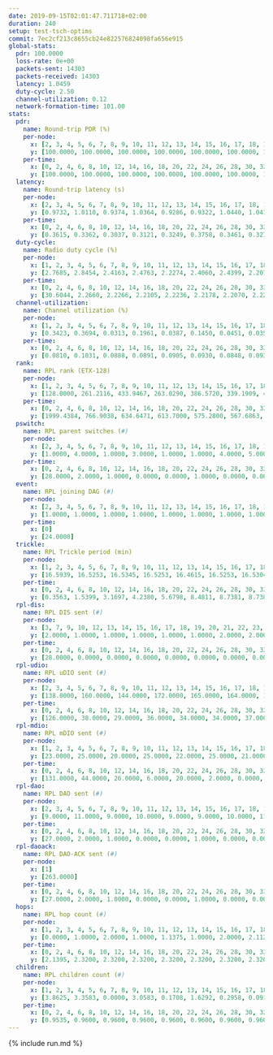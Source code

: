 ```yaml
---
date: 2019-09-15T02:01:47.711718+02:00
duration: 240
setup: test-tsch-optims
commit: 7ec2cf213c8655cb24e822576824098fa656e915
global-stats:
  pdr: 100.0000
  loss-rate: 0e+00
  packets-sent: 14303
  packets-received: 14303
  latency: 1.0459
  duty-cycle: 2.50
  channel-utilization: 0.12
  network-formation-time: 101.00
stats:
  pdr:
    name: Round-trip PDR (%)
    per-node:
      x: [2, 3, 4, 5, 6, 7, 8, 9, 10, 11, 12, 13, 14, 15, 16, 17, 18, 19, 20, 21, 22, 23, 24, 25]
      y: [100.0000, 100.0000, 100.0000, 100.0000, 100.0000, 100.0000, 100.0000, 100.0000, 100.0000, 100.0000, 100.0000, 100.0000, 100.0000, 100.0000, 100.0000, 100.0000, 100.0000, 100.0000, 100.0000, 100.0000, 100.0000, 100.0000, 100.0000, 100.0000]
    per-time:
      x: [0, 2, 4, 6, 8, 10, 12, 14, 16, 18, 20, 22, 24, 26, 28, 30, 32, 34, 36, 38, 40, 42, 44, 46, 48, 50, 52, 54, 56, 58, 60, 62, 64, 66, 68, 70, 72, 74, 76, 78, 80, 82, 84, 86, 88, 90, 92, 94, 96, 98, 100, 102, 104, 106, 108, 110, 112, 114, 116, 118, 120, 122, 124, 126, 128, 130, 132, 134, 136, 138, 140, 142, 144, 146, 148, 150, 152, 154, 156, 158, 160, 162, 164, 166, 168, 170, 172, 174, 176, 178, 180, 182, 184, 186, 188, 190, 192, 194, 196, 198, 200, 202, 204, 206, 208, 210, 212, 214, 216, 218, 220, 222, 224, 226, 228, 230, 232, 234, 236, 238, 240]
      y: [100.0000, 100.0000, 100.0000, 100.0000, 100.0000, 100.0000, 100.0000, 100.0000, 100.0000, 100.0000, 100.0000, 100.0000, 100.0000, 100.0000, 100.0000, 100.0000, 100.0000, 100.0000, 100.0000, 100.0000, 100.0000, 100.0000, 100.0000, 100.0000, 100.0000, 100.0000, 100.0000, 100.0000, 100.0000, 100.0000, 100.0000, 100.0000, 100.0000, 100.0000, 100.0000, 100.0000, 100.0000, 100.0000, 100.0000, 100.0000, 100.0000, 100.0000, 100.0000, 100.0000, 100.0000, 100.0000, 100.0000, 100.0000, 100.0000, 100.0000, 100.0000, 100.0000, 100.0000, 100.0000, 100.0000, 100.0000, 100.0000, 100.0000, 100.0000, 100.0000, 100.0000, 100.0000, 100.0000, 100.0000, 100.0000, 100.0000, 100.0000, 100.0000, 100.0000, 100.0000, 100.0000, 100.0000, 100.0000, 100.0000, 100.0000, 100.0000, 100.0000, 100.0000, 100.0000, 100.0000, 100.0000, 100.0000, 100.0000, 100.0000, 100.0000, 100.0000, 100.0000, 100.0000, 100.0000, 100.0000, 100.0000, 100.0000, 100.0000, 100.0000, 100.0000, 100.0000, 100.0000, 100.0000, 100.0000, 100.0000, 100.0000, 100.0000, 100.0000, 100.0000, 100.0000, 100.0000, 100.0000, 100.0000, 100.0000, 100.0000, 100.0000, 100.0000, 100.0000, 100.0000, 100.0000, 100.0000, 100.0000, 100.0000, 100.0000, 100.0000, null]
  latency:
    name: Round-trip latency (s)
    per-node:
      x: [2, 3, 4, 5, 6, 7, 8, 9, 10, 11, 12, 13, 14, 15, 16, 17, 18, 19, 20, 21, 22, 23, 24, 25]
      y: [0.9732, 1.0110, 0.9374, 1.0364, 0.9286, 0.9322, 1.0440, 1.0419, 0.9544, 1.0433, 0.9959, 0.9899, 0.9441, 1.0216, 1.0086, 1.0416, 1.0737, 1.0691, 1.0631, 1.1672, 1.1151, 1.2522, 1.2348, 1.2048]
    per-time:
      x: [0, 2, 4, 6, 8, 10, 12, 14, 16, 18, 20, 22, 24, 26, 28, 30, 32, 34, 36, 38, 40, 42, 44, 46, 48, 50, 52, 54, 56, 58, 60, 62, 64, 66, 68, 70, 72, 74, 76, 78, 80, 82, 84, 86, 88, 90, 92, 94, 96, 98, 100, 102, 104, 106, 108, 110, 112, 114, 116, 118, 120, 122, 124, 126, 128, 130, 132, 134, 136, 138, 140, 142, 144, 146, 148, 150, 152, 154, 156, 158, 160, 162, 164, 166, 168, 170, 172, 174, 176, 178, 180, 182, 184, 186, 188, 190, 192, 194, 196, 198, 200, 202, 204, 206, 208, 210, 212, 214, 216, 218, 220, 222, 224, 226, 228, 230, 232, 234, 236, 238, 240]
      y: [0.3615, 0.3362, 0.3037, 0.3121, 0.3249, 0.3758, 0.3461, 0.3278, 0.3972, 0.3726, 0.3612, 0.4532, 0.5502, 0.3583, 0.3465, 0.3447, 0.3626, 0.7118, 0.5392, 0.5701, 0.4101, 0.3989, 0.3805, 1.0448, 0.9847, 0.7834, 0.5120, 0.5182, 0.4712, 1.0689, 1.3118, 1.2291, 0.8797, 0.6298, 0.5495, 1.0778, 1.2617, 1.3002, 1.2630, 1.0493, 0.8034, 1.1201, 1.2869, 1.2899, 1.3092, 1.2809, 1.2256, 1.2076, 1.2799, 1.2820, 1.2877, 1.2693, 1.2837, 1.2466, 1.2543, 1.2632, 1.2570, 1.2751, 1.2791, 1.2672, 1.2558, 1.2675, 1.2649, 1.2545, 1.2937, 1.2865, 1.2744, 1.2616, 1.2405, 1.2464, 1.2472, 1.2890, 1.2583, 1.2584, 1.2945, 1.2756, 1.2684, 1.2544, 1.2591, 1.2505, 1.2848, 1.2903, 1.2860, 1.2731, 1.2663, 1.2657, 1.2467, 1.2624, 1.2676, 1.2606, 1.2604, 1.2575, 1.2628, 1.2563, 1.2551, 1.2572, 1.2571, 1.2516, 1.2466, 1.2671, 1.2561, 1.2681, 1.2363, 1.2504, 1.2500, 1.2934, 1.2684, 1.2601, 1.2607, 1.2584, 1.2469, 1.2565, 1.2754, 1.2697, 1.2412, 1.2707, 1.2510, 1.2498, 1.2501, 1.2036, null]
  duty-cycle:
    name: Radio duty cycle (%)
    per-node:
      x: [1, 2, 3, 4, 5, 6, 7, 8, 9, 10, 11, 12, 13, 14, 15, 16, 17, 18, 19, 20, 21, 22, 23, 24, 25]
      y: [2.7685, 2.8454, 2.4163, 2.4763, 2.2274, 2.4060, 2.4399, 2.2077, 2.2464, 2.3991, 2.2251, 2.3647, 2.3633, 2.3983, 2.3629, 2.7039, 2.2602, 2.4818, 2.4924, 2.6150, 2.4931, 2.6907, 2.5303, 2.4537, 2.4257]
    per-time:
      x: [0, 2, 4, 6, 8, 10, 12, 14, 16, 18, 20, 22, 24, 26, 28, 30, 32, 34, 36, 38, 40, 42, 44, 46, 48, 50, 52, 54, 56, 58, 60, 62, 64, 66, 68, 70, 72, 74, 76, 78, 80, 82, 84, 86, 88, 90, 92, 94, 96, 98, 100, 102, 104, 106, 108, 110, 112, 114, 116, 118, 120, 122, 124, 126, 128, 130, 132, 134, 136, 138, 140, 142, 144, 146, 148, 150, 152, 154, 156, 158, 160, 162, 164, 166, 168, 170, 172, 174, 176, 178, 180, 182, 184, 186, 188, 190, 192, 194, 196, 198, 200, 202, 204, 206, 208, 210, 212, 214, 216, 218, 220, 222, 224, 226, 228, 230, 232, 234, 236, 238, 240]
      y: [30.6044, 2.2660, 2.2266, 2.2105, 2.2236, 2.2178, 2.2070, 2.2209, 2.2340, 2.2311, 2.2165, 2.2177, 2.2251, 2.2195, 2.2408, 2.2202, 2.2116, 2.2197, 2.2031, 2.2058, 2.2152, 2.1950, 2.2128, 2.1845, 2.2140, 2.2108, 2.2099, 2.2128, 2.2171, 2.2315, 2.2069, 2.2190, 2.2226, 2.2221, 2.2115, 2.2119, 2.1980, 2.2070, 2.2179, 2.2165, 2.2161, 2.2282, 2.2314, 2.2370, 2.2132, 2.2316, 2.2285, 2.2311, 2.2177, 2.2262, 2.2320, 2.2380, 2.2268, 2.2149, 2.1866, 2.2089, 2.2309, 2.2184, 2.2220, 2.2176, 2.2248, 2.2086, 2.2042, 2.2081, 2.2096, 2.2171, 2.2243, 2.2263, 2.1993, 2.2137, 2.2044, 2.2174, 2.2384, 2.2088, 2.1997, 2.2313, 2.2192, 2.2145, 2.2099, 2.2165, 2.7143, 2.5938, 2.6533, 2.4610, 2.2271, 2.2192, 2.2357, 2.2042, 2.2095, 2.2080, 2.2097, 2.2075, 2.2120, 2.2169, 2.2086, 2.2149, 2.2097, 2.2046, 2.2087, 2.2135, 2.2168, 2.2067, 2.2074, 2.1998, 2.2135, 2.2016, 2.2237, 2.2194, 2.2019, 2.2119, 2.2337, 2.2072, 2.2169, 2.2306, 2.2197, 2.2001, 2.2549, 2.2032, 2.2165, 2.2010, null]
  channel-utilization:
    name: Channel utilization (%)
    per-node:
      x: [1, 2, 3, 4, 5, 6, 7, 8, 9, 10, 11, 12, 13, 14, 15, 16, 17, 18, 19, 20, 21, 22, 23, 24, 25]
      y: [0.3423, 0.3694, 0.0313, 0.1961, 0.0387, 0.1450, 0.0451, 0.0355, 0.0361, 0.0974, 0.0328, 0.0457, 0.0887, 0.0307, 0.0624, 0.2303, 0.0329, 0.0498, 0.0517, 0.0835, 0.0450, 0.0494, 0.0343, 0.0316, 0.0329]
    per-time:
      x: [0, 2, 4, 6, 8, 10, 12, 14, 16, 18, 20, 22, 24, 26, 28, 30, 32, 34, 36, 38, 40, 42, 44, 46, 48, 50, 52, 54, 56, 58, 60, 62, 64, 66, 68, 70, 72, 74, 76, 78, 80, 82, 84, 86, 88, 90, 92, 94, 96, 98, 100, 102, 104, 106, 108, 110, 112, 114, 116, 118, 120, 122, 124, 126, 128, 130, 132, 134, 136, 138, 140, 142, 144, 146, 148, 150, 152, 154, 156, 158, 160, 162, 164, 166, 168, 170, 172, 174, 176, 178, 180, 182, 184, 186, 188, 190, 192, 194, 196, 198, 200, 202, 204, 206, 208, 210, 212, 214, 216, 218, 220, 222, 224, 226, 228, 230, 232, 234, 236, 238, 240]
      y: [0.0810, 0.1031, 0.0888, 0.0891, 0.0905, 0.0930, 0.0848, 0.0939, 0.0941, 0.0954, 0.0918, 0.0891, 0.0929, 0.0932, 0.0990, 0.0916, 0.0879, 0.0946, 0.0896, 0.0864, 0.0931, 0.0856, 0.0907, 0.0813, 0.0891, 0.0887, 0.0870, 0.0900, 0.0943, 0.0937, 0.0897, 0.0922, 0.0899, 0.0944, 0.0876, 0.0873, 0.0848, 0.0902, 0.0924, 0.0910, 0.0889, 0.0956, 0.0969, 0.0956, 0.0896, 0.0972, 0.0939, 0.0941, 0.0907, 0.0936, 0.0919, 0.0958, 0.0897, 0.0882, 0.0807, 0.0875, 0.0944, 0.0927, 0.0896, 0.0887, 0.0906, 0.0874, 0.0869, 0.0915, 0.0870, 0.0886, 0.0919, 0.0915, 0.0828, 0.0883, 0.0863, 0.0917, 0.0967, 0.0861, 0.0860, 0.0933, 0.0896, 0.0882, 0.0880, 0.0902, 0.2621, 0.1775, 0.2111, 0.1655, 0.0915, 0.0898, 0.0931, 0.0850, 0.0882, 0.0883, 0.0889, 0.0886, 0.0887, 0.0905, 0.0881, 0.0898, 0.0875, 0.0891, 0.0884, 0.0920, 0.0922, 0.0873, 0.0875, 0.0860, 0.0885, 0.0870, 0.0938, 0.0930, 0.0873, 0.0886, 0.0952, 0.0856, 0.0896, 0.0951, 0.0902, 0.0849, 0.1012, 0.0857, 0.0891, 0.0828, null]
  rank:
    name: RPL rank (ETX-128)
    per-node:
      x: [1, 2, 3, 4, 5, 6, 7, 8, 9, 10, 11, 12, 13, 14, 15, 16, 17, 18, 19, 20, 21, 22, 23, 24, 25]
      y: [128.0000, 261.2116, 433.9467, 263.0290, 386.5720, 339.1909, 405.5062, 479.7254, 553.4082, 405.0290, 599.1148, 412.8257, 503.4357, 577.9549, 535.7819, 481.4887, 630.8571, 703.6746, 657.2000, 955.3537, 753.0442, 709.2963, 824.5534, 837.6964, 864.4615]
    per-time:
      x: [0, 2, 4, 6, 8, 10, 12, 14, 16, 18, 20, 22, 24, 26, 28, 30, 32, 34, 36, 38, 40, 42, 44, 46, 48, 50, 52, 54, 56, 58, 60, 62, 64, 66, 68, 70, 72, 74, 76, 78, 80, 82, 84, 86, 88, 90, 92, 94, 96, 98, 100, 102, 104, 106, 108, 110, 112, 114, 116, 118, 120, 122, 124, 126, 128, 130, 132, 134, 136, 138, 140, 142, 144, 146, 148, 150, 152, 154, 156, 158, 160, 162, 164, 166, 168, 170, 172, 174, 176, 178, 180, 182, 184, 186, 188, 190, 192, 194, 196, 198, 200, 202, 204, 206, 208, 210, 212, 214, 216, 218, 220, 222, 224, 226, 228, 230, 232, 234, 236, 238, 240]
      y: [1999.4384, 766.9038, 634.6471, 613.7000, 575.2800, 567.6863, 594.3200, 577.9000, 566.6400, 554.0392, 546.9200, 547.0784, 546.2745, 569.3333, 593.1400, 596.0400, 587.8400, 588.8846, 596.3800, 584.9423, 575.0189, 562.3400, 574.5600, 546.6200, 545.9400, 537.7451, 526.5600, 538.6471, 529.7400, 526.6600, 528.2600, 536.2600, 524.1569, 534.1400, 542.6400, 543.2600, 536.6400, 538.7692, 537.8182, 508.1800, 508.0200, 511.9200, 525.3800, 533.7059, 536.6600, 568.7547, 558.8431, 551.8235, 550.0000, 550.3800, 570.2632, 509.9600, 517.6800, 509.3400, 507.8400, 509.7000, 517.5636, 521.3400, 509.6400, 502.8235, 510.5400, 520.4510, 521.8846, 503.3800, 501.8400, 508.7692, 502.7200, 510.0784, 512.3800, 506.9200, 500.0000, 502.4800, 506.1538, 501.1373, 497.8200, 503.4000, 503.4600, 511.2000, 517.4615, 512.0400, 513.8094, 460.1261, 490.5377, 474.6354, 519.8000, 544.4200, 541.6667, 533.0200, 524.3846, 525.6600, 523.2885, 520.4902, 519.8000, 517.3600, 533.4423, 525.4706, 525.1200, 528.4118, 524.6471, 510.0980, 514.9600, 527.2115, 519.4400, 515.4423, 515.0200, 516.2308, 509.1600, 521.2549, 518.9804, 535.7843, 526.2885, 506.4314, 503.1200, 507.5686, 510.1200, 506.5600, 520.2545, 513.8200, 516.5000, 521.3462, null]
  pswitch:
    name: RPL parent switches (#)
    per-node:
      x: [2, 3, 4, 5, 6, 7, 8, 9, 10, 11, 12, 13, 14, 15, 16, 17, 18, 19, 20, 21, 22, 23, 24, 25]
      y: [1.0000, 4.0000, 1.0000, 3.0000, 1.0000, 1.0000, 4.0000, 5.0000, 1.0000, 4.0000, 1.0000, 1.0000, 4.0000, 3.0000, 1.0000, 12.0000, 12.0000, 10.0000, 6.0000, 10.0000, 4.0000, 14.0000, 8.0000, 8.0000]
    per-time:
      x: [0, 2, 4, 6, 8, 10, 12, 14, 16, 18, 20, 22, 24, 26, 28, 30, 32, 34, 36, 38, 40, 42, 44, 46, 48, 50, 52, 54, 56, 58, 60, 62, 64, 66, 68, 70, 72, 74, 76, 78, 80, 82, 84, 86, 88, 90, 92, 94, 96, 98, 100, 102, 104, 106, 108, 110, 112, 114, 116, 118, 120, 122, 124, 126, 128, 130, 132, 134, 136, 138, 140, 142, 144, 146, 148, 150, 152, 154, 156, 158, 160, 162, 164, 166, 168, 170, 172, 174, 176, 178, 180, 182, 184, 186, 188, 190, 192, 194, 196, 198, 200, 202, 204, 206, 208, 210, 212, 214, 216, 218, 220, 222, 224, 226, 228, 230, 232, 234, 236, 238]
      y: [28.0000, 2.0000, 1.0000, 0.0000, 0.0000, 1.0000, 0.0000, 0.0000, 0.0000, 1.0000, 0.0000, 1.0000, 1.0000, 1.0000, 0.0000, 0.0000, 0.0000, 2.0000, 0.0000, 2.0000, 3.0000, 0.0000, 0.0000, 0.0000, 0.0000, 1.0000, 0.0000, 1.0000, 0.0000, 0.0000, 0.0000, 0.0000, 1.0000, 0.0000, 0.0000, 0.0000, 0.0000, 2.0000, 5.0000, 0.0000, 0.0000, 0.0000, 0.0000, 1.0000, 0.0000, 3.0000, 1.0000, 1.0000, 0.0000, 0.0000, 7.0000, 0.0000, 0.0000, 0.0000, 0.0000, 0.0000, 5.0000, 0.0000, 0.0000, 1.0000, 0.0000, 1.0000, 2.0000, 0.0000, 0.0000, 2.0000, 0.0000, 1.0000, 0.0000, 0.0000, 0.0000, 0.0000, 2.0000, 1.0000, 0.0000, 0.0000, 0.0000, 0.0000, 2.0000, 0.0000, 1.0000, 0.0000, 1.0000, 2.0000, 0.0000, 0.0000, 1.0000, 0.0000, 2.0000, 0.0000, 2.0000, 1.0000, 0.0000, 0.0000, 2.0000, 1.0000, 0.0000, 1.0000, 1.0000, 1.0000, 0.0000, 2.0000, 0.0000, 2.0000, 0.0000, 2.0000, 0.0000, 1.0000, 1.0000, 1.0000, 2.0000, 1.0000, 0.0000, 1.0000, 0.0000, 0.0000, 5.0000, 0.0000, 0.0000, 2.0000]
  event:
    name: RPL joining DAG (#)
    per-node:
      x: [2, 3, 4, 5, 6, 7, 8, 9, 10, 11, 12, 13, 14, 15, 16, 17, 18, 19, 20, 21, 22, 23, 24, 25]
      y: [1.0000, 1.0000, 1.0000, 1.0000, 1.0000, 1.0000, 1.0000, 1.0000, 1.0000, 1.0000, 1.0000, 1.0000, 1.0000, 1.0000, 1.0000, 1.0000, 1.0000, 1.0000, 1.0000, 1.0000, 1.0000, 1.0000, 1.0000, 1.0000]
    per-time:
      x: [0]
      y: [24.0000]
  trickle:
    name: RPL Trickle period (min)
    per-node:
      x: [1, 2, 3, 4, 5, 6, 7, 8, 9, 10, 11, 12, 13, 14, 15, 16, 17, 18, 19, 20, 21, 22, 23, 24, 25]
      y: [16.5939, 16.5253, 16.5345, 16.5253, 16.4615, 16.5253, 16.5304, 16.5510, 16.4768, 16.5253, 16.5510, 16.5251, 16.5055, 16.4987, 16.5129, 17.3439, 16.4796, 16.5669, 16.4239, 16.3388, 16.6058, 16.5832, 16.5235, 16.4069, 16.5283]
    per-time:
      x: [0, 2, 4, 6, 8, 10, 12, 14, 16, 18, 20, 22, 24, 26, 28, 30, 32, 34, 36, 38, 40, 42, 44, 46, 48, 50, 52, 54, 56, 58, 60, 62, 64, 66, 68, 70, 72, 74, 76, 78, 80, 82, 84, 86, 88, 90, 92, 94, 96, 98, 100, 102, 104, 106, 108, 110, 112, 114, 116, 118, 120, 122, 124, 126, 128, 130, 132, 134, 136, 138, 140, 142, 144, 146, 148, 150, 152, 154, 156, 158, 160, 162, 164, 166, 168, 170, 172, 174, 176, 178, 180, 182, 184, 186, 188, 190, 192, 194, 196, 198, 200, 202, 204, 206, 208, 210, 212, 214, 216, 218, 220, 222, 224, 226, 228, 230, 232, 234, 236, 238, 240]
      y: [0.3563, 1.5399, 3.1697, 4.2380, 5.6798, 8.4811, 8.7381, 8.7381, 8.7381, 16.2769, 17.4763, 17.4763, 17.4763, 17.4763, 17.4763, 17.4763, 17.4763, 17.4763, 17.4763, 17.4763, 17.4763, 17.4763, 17.4763, 17.4763, 17.4763, 17.4763, 17.4763, 17.4763, 17.4763, 17.4763, 17.4763, 17.4763, 17.4763, 17.4763, 17.4763, 17.4763, 17.4763, 17.4763, 17.4763, 17.4763, 17.4763, 17.4763, 17.4763, 17.4763, 17.4763, 17.4763, 17.4763, 17.4763, 17.4763, 17.4763, 17.4763, 17.4763, 17.4763, 17.4763, 17.4763, 17.4763, 17.4763, 17.4763, 17.4763, 17.4763, 17.4763, 17.4763, 17.4763, 17.4763, 17.4763, 17.4763, 17.4763, 17.4763, 17.4763, 17.4763, 17.4763, 17.4763, 17.4763, 17.4763, 17.4763, 17.4763, 17.4763, 17.4763, 17.4763, 17.4763, 17.4763, 17.4763, 17.4763, 17.4763, 17.4763, 17.4763, 17.4763, 17.4763, 17.4763, 17.4763, 17.4763, 17.4763, 17.4763, 17.4763, 17.4763, 17.4763, 17.4763, 17.4763, 17.4763, 17.4763, 17.4763, 17.4763, 17.4763, 17.4763, 17.4763, 17.4763, 17.4763, 17.4763, 17.4763, 17.4763, 17.4763, 17.4763, 17.4763, 17.4763, 17.4763, 17.4763, 17.4763, 17.4763, 17.4763, 17.4763, null]
  rpl-dis:
    name: RPL DIS sent (#)
    per-node:
      x: [3, 7, 9, 10, 12, 13, 14, 15, 16, 17, 18, 19, 20, 21, 22, 23, 24, 25]
      y: [2.0000, 1.0000, 1.0000, 1.0000, 1.0000, 1.0000, 2.0000, 2.0000, 3.0000, 1.0000, 2.0000, 1.0000, 1.0000, 2.0000, 3.0000, 4.0000, 1.0000, 1.0000]
    per-time:
      x: [0, 2, 4, 6, 8, 10, 12, 14, 16, 18, 20, 22, 24, 26, 28, 30, 32, 34, 36, 38, 40, 42, 44, 46, 48, 50, 52, 54, 56, 58, 60, 62, 64, 66, 68, 70, 72, 74, 76, 78, 80, 82, 84, 86, 88, 90, 92, 94, 96, 98, 100, 102, 104, 106, 108, 110, 112, 114, 116, 118, 120, 122, 124, 126, 128, 130, 132, 134, 136, 138, 140, 142, 144, 146, 148, 150, 152, 154, 156, 158, 160, 162, 164]
      y: [28.0000, 0.0000, 0.0000, 0.0000, 0.0000, 0.0000, 0.0000, 0.0000, 0.0000, 0.0000, 0.0000, 0.0000, 0.0000, 0.0000, 0.0000, 0.0000, 0.0000, 0.0000, 0.0000, 0.0000, 0.0000, 0.0000, 0.0000, 0.0000, 0.0000, 0.0000, 0.0000, 0.0000, 0.0000, 0.0000, 0.0000, 0.0000, 0.0000, 0.0000, 0.0000, 0.0000, 0.0000, 0.0000, 0.0000, 0.0000, 0.0000, 0.0000, 0.0000, 0.0000, 0.0000, 0.0000, 0.0000, 0.0000, 0.0000, 0.0000, 0.0000, 0.0000, 0.0000, 0.0000, 0.0000, 0.0000, 0.0000, 0.0000, 0.0000, 0.0000, 0.0000, 0.0000, 0.0000, 0.0000, 0.0000, 0.0000, 0.0000, 0.0000, 0.0000, 0.0000, 0.0000, 0.0000, 0.0000, 0.0000, 0.0000, 0.0000, 0.0000, 0.0000, 0.0000, 0.0000, 0.0000, 2.0000, 0.0000]
  rpl-udio:
    name: RPL uDIO sent (#)
    per-node:
      x: [2, 3, 4, 5, 6, 7, 8, 9, 10, 11, 12, 13, 14, 15, 16, 17, 18, 19, 20, 21, 22, 23, 24, 25]
      y: [138.0000, 160.0000, 144.0000, 172.0000, 165.0000, 164.0000, 158.0000, 169.0000, 152.0000, 168.0000, 170.0000, 173.0000, 168.0000, 163.0000, 181.0000, 161.0000, 167.0000, 162.0000, 177.0000, 166.0000, 172.0000, 175.0000, 161.0000, 169.0000]
    per-time:
      x: [0, 2, 4, 6, 8, 10, 12, 14, 16, 18, 20, 22, 24, 26, 28, 30, 32, 34, 36, 38, 40, 42, 44, 46, 48, 50, 52, 54, 56, 58, 60, 62, 64, 66, 68, 70, 72, 74, 76, 78, 80, 82, 84, 86, 88, 90, 92, 94, 96, 98, 100, 102, 104, 106, 108, 110, 112, 114, 116, 118, 120, 122, 124, 126, 128, 130, 132, 134, 136, 138, 140, 142, 144, 146, 148, 150, 152, 154, 156, 158, 160, 162, 164, 166, 168, 170, 172, 174, 176, 178, 180, 182, 184, 186, 188, 190, 192, 194, 196, 198, 200, 202, 204, 206, 208, 210, 212, 214, 216, 218, 220, 222, 224, 226, 228, 230, 232, 234, 236, 238, 240]
      y: [126.0000, 38.0000, 29.0000, 36.0000, 34.0000, 34.0000, 37.0000, 32.0000, 35.0000, 36.0000, 35.0000, 33.0000, 33.0000, 36.0000, 36.0000, 36.0000, 35.0000, 34.0000, 30.0000, 30.0000, 31.0000, 28.0000, 31.0000, 28.0000, 36.0000, 34.0000, 26.0000, 32.0000, 33.0000, 28.0000, 38.0000, 30.0000, 31.0000, 37.0000, 28.0000, 34.0000, 29.0000, 35.0000, 30.0000, 34.0000, 33.0000, 28.0000, 31.0000, 27.0000, 26.0000, 40.0000, 35.0000, 32.0000, 34.0000, 27.0000, 36.0000, 24.0000, 27.0000, 33.0000, 32.0000, 32.0000, 35.0000, 30.0000, 30.0000, 24.0000, 40.0000, 30.0000, 34.0000, 30.0000, 32.0000, 30.0000, 34.0000, 28.0000, 29.0000, 34.0000, 31.0000, 32.0000, 30.0000, 33.0000, 29.0000, 31.0000, 35.0000, 33.0000, 33.0000, 31.0000, 41.0000, 35.0000, 39.0000, 37.0000, 33.0000, 34.0000, 32.0000, 32.0000, 31.0000, 33.0000, 32.0000, 28.0000, 38.0000, 32.0000, 30.0000, 29.0000, 27.0000, 37.0000, 31.0000, 37.0000, 32.0000, 33.0000, 26.0000, 35.0000, 27.0000, 28.0000, 27.0000, 40.0000, 29.0000, 27.0000, 32.0000, 32.0000, 33.0000, 35.0000, 35.0000, 27.0000, 29.0000, 39.0000, 30.0000, 24.0000, 4.0000]
  rpl-mdio:
    name: RPL mDIO sent (#)
    per-node:
      x: [1, 2, 3, 4, 5, 6, 7, 8, 9, 10, 11, 12, 13, 14, 15, 16, 17, 18, 19, 20, 21, 22, 23, 24, 25]
      y: [23.0000, 25.0000, 20.0000, 25.0000, 22.0000, 25.0000, 21.0000, 20.0000, 21.0000, 21.0000, 20.0000, 20.0000, 25.0000, 21.0000, 23.0000, 21.0000, 24.0000, 20.0000, 27.0000, 26.0000, 23.0000, 20.0000, 20.0000, 26.0000, 24.0000]
    per-time:
      x: [0, 2, 4, 6, 8, 10, 12, 14, 16, 18, 20, 22, 24, 26, 28, 30, 32, 34, 36, 38, 40, 42, 44, 46, 48, 50, 52, 54, 56, 58, 60, 62, 64, 66, 68, 70, 72, 74, 76, 78, 80, 82, 84, 86, 88, 90, 92, 94, 96, 98, 100, 102, 104, 106, 108, 110, 112, 114, 116, 118, 120, 122, 124, 126, 128, 130, 132, 134, 136, 138, 140, 142, 144, 146, 148, 150, 152, 154, 156, 158, 160, 162, 164, 166, 168, 170, 172, 174, 176, 178, 180, 182, 184, 186, 188, 190, 192, 194, 196, 198, 200, 202, 204, 206, 208, 210, 212, 214, 216, 218, 220, 222, 224, 226, 228, 230, 232, 234, 236, 238]
      y: [131.0000, 44.0000, 26.0000, 6.0000, 20.0000, 2.0000, 0.0000, 6.0000, 16.0000, 3.0000, 0.0000, 0.0000, 0.0000, 2.0000, 5.0000, 9.0000, 7.0000, 2.0000, 0.0000, 0.0000, 0.0000, 0.0000, 3.0000, 5.0000, 3.0000, 10.0000, 4.0000, 0.0000, 0.0000, 0.0000, 0.0000, 2.0000, 5.0000, 9.0000, 5.0000, 3.0000, 1.0000, 0.0000, 0.0000, 3.0000, 7.0000, 3.0000, 6.0000, 5.0000, 0.0000, 1.0000, 0.0000, 0.0000, 4.0000, 5.0000, 1.0000, 6.0000, 9.0000, 0.0000, 0.0000, 0.0000, 0.0000, 6.0000, 4.0000, 5.0000, 8.0000, 2.0000, 0.0000, 0.0000, 0.0000, 0.0000, 4.0000, 9.0000, 2.0000, 9.0000, 1.0000, 0.0000, 0.0000, 0.0000, 3.0000, 5.0000, 4.0000, 5.0000, 6.0000, 2.0000, 1.0000, 0.0000, 0.0000, 4.0000, 4.0000, 5.0000, 8.0000, 3.0000, 1.0000, 0.0000, 0.0000, 0.0000, 4.0000, 5.0000, 6.0000, 8.0000, 2.0000, 0.0000, 0.0000, 0.0000, 1.0000, 4.0000, 4.0000, 7.0000, 6.0000, 2.0000, 1.0000, 0.0000, 0.0000, 1.0000, 0.0000, 12.0000, 5.0000, 7.0000, 0.0000, 0.0000, 0.0000, 0.0000, 5.0000, 3.0000]
  rpl-dao:
    name: RPL DAO sent (#)
    per-node:
      x: [2, 3, 4, 5, 6, 7, 8, 9, 10, 11, 12, 13, 14, 15, 16, 17, 18, 19, 20, 21, 22, 23, 24, 25]
      y: [9.0000, 11.0000, 9.0000, 10.0000, 9.0000, 9.0000, 10.0000, 11.0000, 9.0000, 10.0000, 9.0000, 9.0000, 10.0000, 10.0000, 9.0000, 15.0000, 12.0000, 14.0000, 11.0000, 14.0000, 11.0000, 16.0000, 13.0000, 13.0000]
    per-time:
      x: [0, 2, 4, 6, 8, 10, 12, 14, 16, 18, 20, 22, 24, 26, 28, 30, 32, 34, 36, 38, 40, 42, 44, 46, 48, 50, 52, 54, 56, 58, 60, 62, 64, 66, 68, 70, 72, 74, 76, 78, 80, 82, 84, 86, 88, 90, 92, 94, 96, 98, 100, 102, 104, 106, 108, 110, 112, 114, 116, 118, 120, 122, 124, 126, 128, 130, 132, 134, 136, 138, 140, 142, 144, 146, 148, 150, 152, 154, 156, 158, 160, 162, 164, 166, 168, 170, 172, 174, 176, 178, 180, 182, 184, 186, 188, 190, 192, 194, 196, 198, 200, 202, 204, 206, 208, 210, 212, 214, 216, 218, 220, 222, 224, 226, 228, 230, 232, 234, 236, 238]
      y: [27.0000, 2.0000, 1.0000, 0.0000, 0.0000, 1.0000, 0.0000, 0.0000, 0.0000, 1.0000, 0.0000, 1.0000, 1.0000, 1.0000, 17.0000, 2.0000, 0.0000, 2.0000, 0.0000, 2.0000, 3.0000, 0.0000, 0.0000, 1.0000, 0.0000, 1.0000, 0.0000, 2.0000, 8.0000, 5.0000, 1.0000, 1.0000, 1.0000, 1.0000, 3.0000, 1.0000, 0.0000, 2.0000, 6.0000, 0.0000, 0.0000, 1.0000, 7.0000, 7.0000, 0.0000, 2.0000, 1.0000, 2.0000, 0.0000, 2.0000, 7.0000, 0.0000, 2.0000, 0.0000, 0.0000, 0.0000, 9.0000, 7.0000, 0.0000, 1.0000, 0.0000, 3.0000, 2.0000, 1.0000, 0.0000, 3.0000, 1.0000, 1.0000, 0.0000, 0.0000, 4.0000, 7.0000, 5.0000, 2.0000, 0.0000, 1.0000, 1.0000, 1.0000, 1.0000, 1.0000, 4.0000, 0.0000, 2.0000, 2.0000, 3.0000, 5.0000, 5.0000, 0.0000, 2.0000, 1.0000, 2.0000, 1.0000, 1.0000, 1.0000, 4.0000, 1.0000, 1.0000, 1.0000, 3.0000, 4.0000, 5.0000, 3.0000, 1.0000, 3.0000, 0.0000, 3.0000, 0.0000, 1.0000, 2.0000, 1.0000, 3.0000, 1.0000, 1.0000, 3.0000, 5.0000, 2.0000, 6.0000, 1.0000, 0.0000, 3.0000]
  rpl-daoack:
    name: RPL DAO-ACK sent (#)
    per-node:
      x: [1]
      y: [263.0000]
    per-time:
      x: [0, 2, 4, 6, 8, 10, 12, 14, 16, 18, 20, 22, 24, 26, 28, 30, 32, 34, 36, 38, 40, 42, 44, 46, 48, 50, 52, 54, 56, 58, 60, 62, 64, 66, 68, 70, 72, 74, 76, 78, 80, 82, 84, 86, 88, 90, 92, 94, 96, 98, 100, 102, 104, 106, 108, 110, 112, 114, 116, 118, 120, 122, 124, 126, 128, 130, 132, 134, 136, 138, 140, 142, 144, 146, 148, 150, 152, 154, 156, 158, 160, 162, 164, 166, 168, 170, 172, 174, 176, 178, 180, 182, 184, 186, 188, 190, 192, 194, 196, 198, 200, 202, 204, 206, 208, 210, 212, 214, 216, 218, 220, 222, 224, 226, 228, 230, 232, 234, 236, 238]
      y: [27.0000, 2.0000, 1.0000, 0.0000, 0.0000, 1.0000, 0.0000, 0.0000, 0.0000, 1.0000, 0.0000, 1.0000, 1.0000, 1.0000, 17.0000, 2.0000, 0.0000, 2.0000, 0.0000, 2.0000, 3.0000, 0.0000, 0.0000, 1.0000, 0.0000, 1.0000, 0.0000, 2.0000, 8.0000, 5.0000, 1.0000, 1.0000, 1.0000, 1.0000, 3.0000, 1.0000, 0.0000, 2.0000, 6.0000, 0.0000, 0.0000, 1.0000, 7.0000, 7.0000, 0.0000, 2.0000, 1.0000, 2.0000, 0.0000, 2.0000, 7.0000, 0.0000, 2.0000, 0.0000, 0.0000, 0.0000, 9.0000, 7.0000, 0.0000, 1.0000, 0.0000, 3.0000, 2.0000, 1.0000, 0.0000, 3.0000, 1.0000, 1.0000, 0.0000, 0.0000, 4.0000, 7.0000, 5.0000, 2.0000, 0.0000, 1.0000, 1.0000, 1.0000, 1.0000, 1.0000, 4.0000, 0.0000, 2.0000, 2.0000, 3.0000, 5.0000, 5.0000, 0.0000, 2.0000, 1.0000, 2.0000, 1.0000, 1.0000, 1.0000, 4.0000, 1.0000, 1.0000, 1.0000, 3.0000, 4.0000, 5.0000, 3.0000, 1.0000, 3.0000, 0.0000, 3.0000, 0.0000, 1.0000, 2.0000, 1.0000, 3.0000, 1.0000, 1.0000, 3.0000, 5.0000, 2.0000, 6.0000, 1.0000, 0.0000, 3.0000]
  hops:
    name: RPL hop count (#)
    per-node:
      x: [1, 2, 3, 4, 5, 6, 7, 8, 9, 10, 11, 12, 13, 14, 15, 16, 17, 18, 19, 20, 21, 22, 23, 24, 25]
      y: [0.0000, 1.0000, 2.0000, 1.0000, 1.1375, 1.0000, 2.0000, 2.1125, 2.9208, 2.0000, 2.8875, 2.0000, 2.0000, 3.0795, 2.0000, 2.0000, 3.0000, 3.0000, 3.0000, 3.1046, 3.4100, 3.1590, 4.0042, 4.0042, 4.0460]
    per-time:
      x: [0, 2, 4, 6, 8, 10, 12, 14, 16, 18, 20, 22, 24, 26, 28, 30, 32, 34, 36, 38, 40, 42, 44, 46, 48, 50, 52, 54, 56, 58, 60, 62, 64, 66, 68, 70, 72, 74, 76, 78, 80, 82, 84, 86, 88, 90, 92, 94, 96, 98, 100, 102, 104, 106, 108, 110, 112, 114, 116, 118, 120, 122, 124, 126, 128, 130, 132, 134, 136, 138, 140, 142, 144, 146, 148, 150, 152, 154, 156, 158, 160, 162, 164, 166, 168, 170, 172, 174, 176, 178, 180, 182, 184, 186, 188, 190, 192, 194, 196, 198, 200, 202, 204, 206, 208, 210, 212, 214, 216, 218, 220, 222, 224, 226, 228, 230, 232, 234, 236, 238]
      y: [2.1395, 2.3200, 2.3200, 2.3200, 2.3200, 2.3200, 2.3200, 2.3200, 2.3200, 2.3400, 2.3600, 2.3600, 2.3600, 2.3800, 2.4000, 2.4000, 2.4000, 2.4200, 2.4400, 2.4200, 2.4400, 2.4400, 2.4400, 2.4400, 2.4400, 2.4400, 2.4400, 2.4000, 2.4000, 2.4000, 2.4000, 2.4000, 2.4000, 2.4000, 2.4000, 2.4000, 2.4000, 2.3600, 2.4200, 2.4000, 2.4000, 2.4000, 2.4000, 2.4200, 2.4400, 2.4800, 2.5200, 2.5200, 2.5200, 2.5200, 2.5000, 2.4400, 2.4400, 2.4400, 2.4400, 2.4400, 2.4400, 2.4000, 2.4000, 2.4000, 2.4000, 2.4000, 2.4000, 2.4000, 2.4000, 2.4000, 2.4000, 2.4000, 2.4000, 2.4000, 2.4000, 2.4000, 2.3600, 2.3600, 2.3600, 2.3600, 2.3600, 2.3600, 2.3600, 2.3600, 2.3600, 2.3600, 2.3800, 2.4000, 2.4000, 2.4000, 2.4000, 2.4000, 2.3600, 2.3600, 2.3600, 2.3600, 2.3600, 2.3600, 2.3600, 2.3600, 2.3600, 2.3600, 2.3600, 2.3600, 2.3600, 2.3600, 2.3600, 2.3800, 2.4000, 2.4000, 2.4000, 2.4000, 2.4000, 2.4000, 2.4000, 2.4000, 2.4000, 2.4000, 2.4000, 2.4000, 2.4000, 2.4000, 2.4000, 2.4000]
  children:
    name: RPL children count (#)
    per-node:
      x: [1, 2, 3, 4, 5, 6, 7, 8, 9, 10, 11, 12, 13, 14, 15, 16, 17, 18, 19, 20, 21, 22, 23, 24, 25]
      y: [3.8625, 3.3583, 0.0000, 3.0583, 0.1708, 1.6292, 0.2958, 0.0917, 0.1208, 2.3000, 0.0000, 0.4000, 1.1833, 0.0000, 0.6458, 3.1958, 0.0000, 0.4292, 0.6250, 1.7197, 0.3724, 0.4770, 0.0460, 0.0000, 0.0000]
    per-time:
      x: [0, 2, 4, 6, 8, 10, 12, 14, 16, 18, 20, 22, 24, 26, 28, 30, 32, 34, 36, 38, 40, 42, 44, 46, 48, 50, 52, 54, 56, 58, 60, 62, 64, 66, 68, 70, 72, 74, 76, 78, 80, 82, 84, 86, 88, 90, 92, 94, 96, 98, 100, 102, 104, 106, 108, 110, 112, 114, 116, 118, 120, 122, 124, 126, 128, 130, 132, 134, 136, 138, 140, 142, 144, 146, 148, 150, 152, 154, 156, 158, 160, 162, 164, 166, 168, 170, 172, 174, 176, 178, 180, 182, 184, 186, 188, 190, 192, 194, 196, 198, 200, 202, 204, 206, 208, 210, 212, 214, 216, 218, 220, 222, 224, 226, 228, 230, 232, 234, 236, 238]
      y: [0.9535, 0.9600, 0.9600, 0.9600, 0.9600, 0.9600, 0.9600, 0.9600, 0.9600, 0.9600, 0.9600, 0.9600, 0.9600, 0.9600, 0.9600, 0.9600, 0.9600, 0.9600, 0.9600, 0.9600, 0.9600, 0.9600, 0.9600, 0.9600, 0.9600, 0.9600, 0.9600, 0.9600, 0.9600, 0.9600, 0.9600, 0.9600, 0.9600, 0.9600, 0.9600, 0.9600, 0.9600, 0.9600, 0.9600, 0.9600, 0.9600, 0.9600, 0.9600, 0.9600, 0.9600, 0.9600, 0.9600, 0.9600, 0.9600, 0.9600, 0.9600, 0.9600, 0.9600, 0.9600, 0.9600, 0.9600, 0.9600, 0.9600, 0.9600, 0.9600, 0.9600, 0.9600, 0.9600, 0.9600, 0.9600, 0.9600, 0.9600, 0.9600, 0.9600, 0.9600, 0.9600, 0.9600, 0.9600, 0.9600, 0.9600, 0.9600, 0.9600, 0.9600, 0.9600, 0.9600, 0.9600, 0.9600, 0.9600, 0.9600, 0.9600, 0.9600, 0.9600, 0.9600, 0.9600, 0.9600, 0.9600, 0.9600, 0.9600, 0.9600, 0.9600, 0.9600, 0.9600, 0.9600, 0.9600, 0.9600, 0.9600, 0.9600, 0.9600, 0.9600, 0.9600, 0.9600, 0.9600, 0.9600, 0.9600, 0.9600, 0.9600, 0.9600, 0.9600, 0.9600, 0.9600, 0.9600, 0.9600, 0.9600, 0.9600, 0.9600]
---
```


{% include run.md %}
